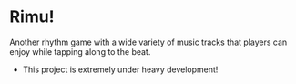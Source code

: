 # Rimu!

Another rhythm game with a wide variety of music tracks that players can enjoy while tapping along to the beat.

- This project is extremely under heavy development!
